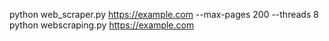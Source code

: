 python web_scraper.py https://example.com --max-pages 200 --threads 8
python webscraping.py https://example.com
